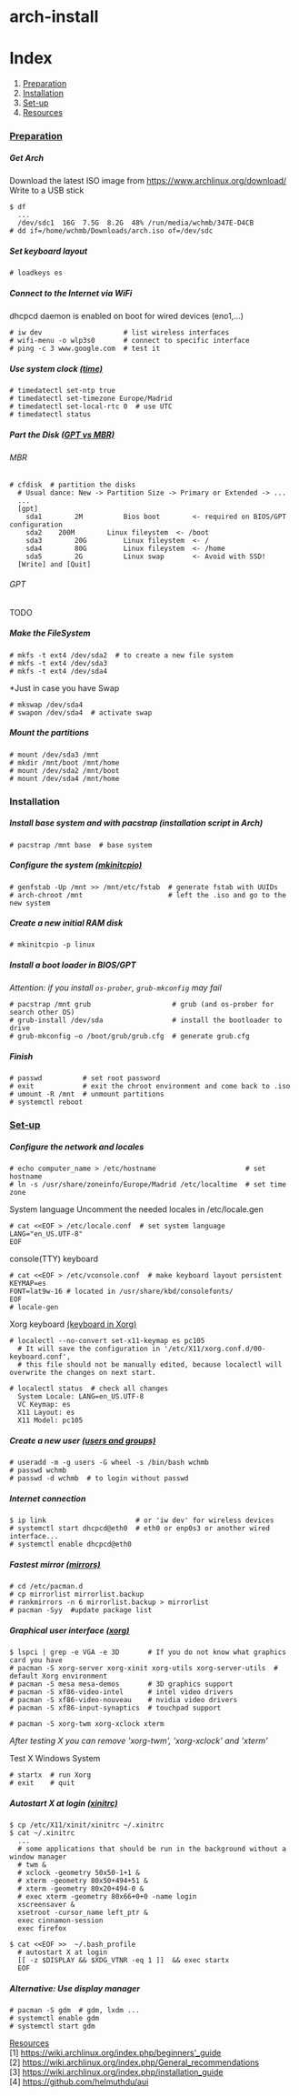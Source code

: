 # arch-install

# Index
1. [Preparation](#preparation)  
2. [Installation](#installation)  
3. [Set-up](#setup)  
4. [Resources](#resources)



### [Preparation](#preparation)

##### Get Arch
Download the latest ISO image from https://www.archlinux.org/download/  
Write to a USB stick
```
$ df
  ...
  /dev/sdc1  16G  7.5G  8.2G  48% /run/media/wchmb/347E-D4CB
# dd if=/home/wchmb/Downloads/arch.iso of=/dev/sdc
```

##### Set keyboard layout
```
# loadkeys es
```

##### Connect to the Internet via WiFi
dhcpcd daemon is enabled on boot for wired devices (eno1,...)
```
# iw dev                    # list wireless interfaces
# wifi-menu -o wlp3s0       # connect to specific interface
# ping -c 3 www.google.com  # test it
```

##### Use system clock [(time)](https://wiki.archlinux.org/index.php/time)
```
# timedatectl set-ntp true
# timedatectl set-timezone Europe/Madrid
# timedatectl set-local-rtc 0  # use UTC
# timedatectl status
```

##### Part the Disk [(GPT vs MBR)](https://wiki.archlinux.org/index.php/partitioning#Partition_table)
###### MBR
```
# cfdisk  # partition the disks
  # Usual dance: New -> Partition Size -> Primary or Extended -> ...
  ...
  [gpt]
    sda1        2M          Bios boot	     <- required on BIOS/GPT configuration
    sda2	200M        Linux fileystem  <- /boot
    sda3        20G         Linux fileystem  <- /
    sda4        80G         Linux fileystem  <- /home
    sda5        2G          Linux swap	     <- Avoid with SSD!
  [Write] and [Quit]
```
###### GPT
TODO

##### Make the FileSystem
```	
# mkfs -t ext4 /dev/sda2  # to create a new file system
# mkfs -t ext4 /dev/sda3
# mkfs -t ext4 /dev/sda4
``` 

*Just in case you have Swap
```
# mkswap /dev/sda4
# swapon /dev/sda4  # activate swap
```

##### Mount the partitions 
```
# mount /dev/sda3 /mnt
# mkdir /mnt/boot /mnt/home
# mount /dev/sda2 /mnt/boot
# mount /dev/sda4 /mnt/home
```

### Installation

##### Install base system and with *pacstrap* (installation script in Arch)
```
# pacstrap /mnt base  # base system
```	

##### Configure the system [(mkinitcpio)](https://wiki.archlinux.org/index.php/Fstab)
```
# genfstab -Up /mnt >> /mnt/etc/fstab  # generate fstab with UUIDs
# arch-chroot /mnt                     # left the .iso and go to the new system
```

##### Create a new initial RAM disk
```
# mkinitcpio -p linux
```	

##### Install a boot loader in BIOS/GPT
_*Attention:* if you install ```os-prober```, ```grub-mkconfig``` may fail_
```
# pacstrap /mnt grub                    # grub (and os-prober for search other OS)
# grub-install /dev/sda                 # install the bootloader to drive
# grub-mkconfig –o /boot/grub/grub.cfg  # generate grub.cfg
```

##### Finish
```
# passwd          # set root password
# exit            # exit the chroot environment and come back to .iso
# umount -R /mnt  # unmount partitions
# systemctl reboot
```

	

### [Set-up](#setup)

##### Configure the network and locales
```
# echo computer_name > /etc/hostname                      # set hostname
# ln -s /usr/share/zoneinfo/Europe/Madrid /etc/localtime  # set time zone
```

System language
Uncomment the needed locales in /etc/locale.gen
```
# cat <<EOF > /etc/locale.conf  # set system language
LANG="en_US.UTF-8"
EOF
```	

console(TTY) keyboard
```
# cat <<EOF > /etc/vconsole.conf  # make keyboard layout persistent
KEYMAP=es
FONT=lat9w-16 # located in /usr/share/kbd/consolefonts/
EOF
# locale-gen
```

Xorg keyboard [(keyboard in Xorg)](https://wiki.archlinux.org/index.php/Keyboard_configuration_in_Xorg#Using_X_configuration_files)
```	
# localectl --no-convert set-x11-keymap es pc105	
  # It will save the configuration in '/etc/X11/xorg.conf.d/00-keyboard.conf', 
  # this file should not be manually edited, because localectl will overwrite the changes on next start.

# localectl status  # check all changes
  System Locale: LANG=en_US.UTF-8
  VC Keymap: es
  X11 Layout: es
  X11 Model: pc105
```

##### Create a new user [(users and groups)](https://wiki.archlinux.org/index.php/users_and_groups#Example_adding_a_user)
```
# useradd -m -g users -G wheel -s /bin/bash wchmb
# passwd wchmb	
# passwd -d wchmb  # to login without passwd
```

##### Internet connection
```
$ ip link                      # or 'iw dev' for wireless devices
# systemctl start dhcpcd@eth0  # eth0 or enp0s3 or another wired interface...
# systemctl enable dhcpcd@eth0
```

##### Fastest mirror [(mirrors)](https://wiki.archlinux.org/index.php/mirrors)
```
# cd /etc/pacman.d
# cp mirrorlist mirrorlist.backup
# rankmirrors -n 6 mirrorlist.backup > mirrorlist
# pacman -Syy  #update package list
```

##### Graphical user interface [(xorg)](https://www.archlinux.org/groups/x86_64/xorg/)
```	
$ lspci | grep -e VGA -e 3D       # If you do not know what graphics card you have
# pacman -S xorg-server xorg-xinit xorg-utils xorg-server-utils  # default Xorg environment
# pacman -S mesa mesa-demos       # 3D graphics support
# pacman -S xf86-video-intel      # intel video drivers
# pacman -S xf86-video-nouveau    # nvidia video drivers
# pacman -S xf86-input-synaptics  # touchpad support
	
# pacman -S xorg-twm xorg-xclock xterm	
```
*After testing X you can remove 'xorg-twm', 'xorg-xclock' and 'xterm'*

Test X Windows System
```
# startx  # run Xorg
# exit    # quit
```

##### Autostart X at login [(xinitrc)](https://wiki.archlinux.org/index.php/xinitrc)
```
$ cp /etc/X11/xinit/xinitrc ~/.xinitrc
$ cat ~/.xinitrc
  ...	
  # some applications that should be run in the background without a window manager
  # twm &
  # xclock -geometry 50x50-1+1 &
  # xterm -geometry 80x50+494+51 &
  # xterm -geometry 80x20+494-0 &
  # exec xterm -geometry 80x66+0+0 -name login
  xscreensaver &
  xsetroot -cursor_name left_ptr &
  exec cinnamon-session
  exec firefox
	
$ cat <<EOF >>  ~/.bash_profile
  # autostart X at login
  [[ -z $DISPLAY && $XDG_VTNR -eq 1 ]]  && exec startx
  EOF
```

##### Alternative: Use display manager
```
# pacman -S gdm  # gdm, lxdm ...
# systemctl enable gdm
# systemctl start gdm
```


[Resources](#resources)  
[1] https://wiki.archlinux.org/index.php/beginners'_guide  
[2] https://wiki.archlinux.org/index.php/General_recommendations  
[3] https://wiki.archlinux.org/index.php/installation_guide  
[4] https://github.com/helmuthdu/aui  
